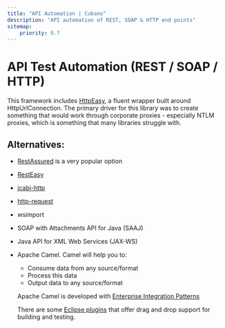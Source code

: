 ```yaml
---
title: "API Automation | Cubano"
description: "API automation of REST, SOAP & HTTP end points"
sitemap:
    priority: 0.7
---
```


# API Test Automation (REST / SOAP / HTTP)

This framework includes [HttpEasy](./httpeasy/overview), a fluent wrapper built around HttpUrlConnection.  The primary driver for this library was to create something that would work through corporate proxies - especially NTLM proxies, which is something that many libraries struggle with. 

## Alternatives:

* [RestAssured](http://rest-assured.io) is a very popular option
* [RestEasy](http://resteasy.jboss.org)
* [jcabi-http](https://github.com/jcabi/jcabi-http)
* [http-request](https://github.com/kevinsawicki/http-request)
* wsimport
* SOAP with Attachments API for Java (SAAJ)
* Java API for XML Web Services (JAX-WS)
* Apache Camel. Camel will help you to:
    * Consume data from any source/format
    * Process this data
    * Output data to any source/format

  Apache Camel is developed with [Enterprise Integration Patterns](https://en.wikipedia.org/wiki/Enterprise_application_integration)
    
  There are some [Eclipse plugins](http://tools.jboss.org/features/apachecamel.html) that offer drag and drop support for building and testing.
